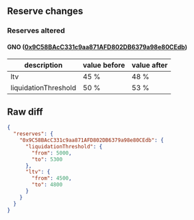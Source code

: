 ## Reserve changes

### Reserves altered

#### GNO ([0x9C58BAcC331c9aa871AFD802DB6379a98e80CEdb](https://gnosisscan.io/address/0x9C58BAcC331c9aa871AFD802DB6379a98e80CEdb))

| description | value before | value after |
| --- | --- | --- |
| ltv | 45 % | 48 % |
| liquidationThreshold | 50 % | 53 % |


## Raw diff

```json
{
  "reserves": {
    "0x9C58BAcC331c9aa871AFD802DB6379a98e80CEdb": {
      "liquidationThreshold": {
        "from": 5000,
        "to": 5300
      },
      "ltv": {
        "from": 4500,
        "to": 4800
      }
    }
  }
}
```